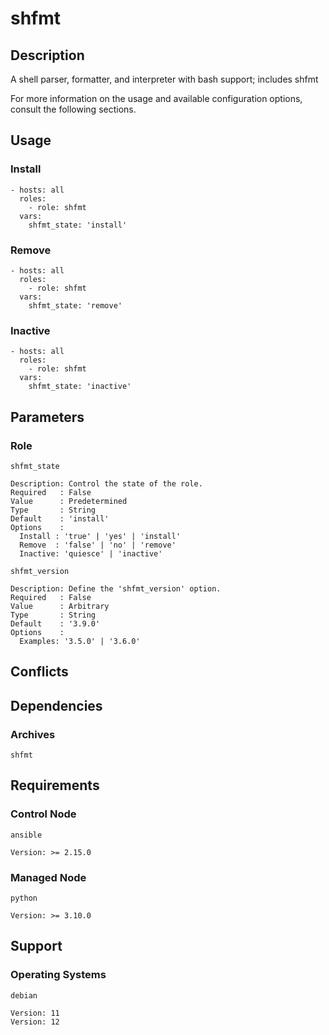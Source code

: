 # shfmt

## Description

A shell parser, formatter, and interpreter with bash support; includes shfmt

For more information on the usage and available configuration options,
consult the following sections.

## Usage

### Install

```
- hosts: all
  roles:
    - role: shfmt
  vars:
    shfmt_state: 'install'
```

### Remove

```
- hosts: all
  roles:
    - role: shfmt
  vars:
    shfmt_state: 'remove'
```

### Inactive

```
- hosts: all
  roles:
    - role: shfmt
  vars:
    shfmt_state: 'inactive'
```

## Parameters

### Role

`shfmt_state`

    Description: Control the state of the role.
    Required   : False
    Value      : Predetermined
    Type       : String
    Default    : 'install'
    Options    :
      Install : 'true' | 'yes' | 'install'
      Remove  : 'false' | 'no' | 'remove'
      Inactive: 'quiesce' | 'inactive'

`shfmt_version`

    Description: Define the 'shfmt_version' option.
    Required   : False
    Value      : Arbitrary
    Type       : String
    Default    : '3.9.0'
    Options    :
      Examples: '3.5.0' | '3.6.0'

## Conflicts

## Dependencies

### Archives

`shfmt`

## Requirements

### Control Node

`ansible`

    Version: >= 2.15.0

### Managed Node

`python`

    Version: >= 3.10.0

## Support

### Operating Systems

`debian`

    Version: 11
    Version: 12

